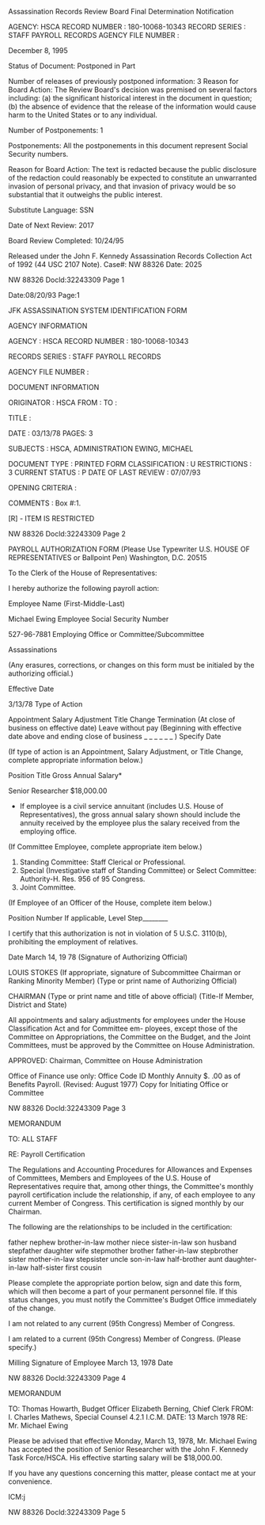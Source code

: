 Assassination Records Review Board
Final Determination Notification

AGENCY: HSCA
RECORD NUMBER : 180-10068-10343
RECORD SERIES : STAFF PAYROLL RECORDS
AGENCY FILE NUMBER : 

December 8, 1995

Status of Document: Postponed in Part

Number of releases of previously postponed information: 3
Reason for Board Action: The Review Board's decision was premised on several factors
including: (a) the significant historical interest in the document in question; (b) the
absence of evidence that the release of the information would cause harm to the United
States or to any individual.

Number of Postponements: 1

Postponements: All the postponements in this document represent Social Security numbers.

Reason for Board Action: The text is redacted because the public disclosure of the redaction could
reasonably be expected to constitute an unwarranted invasion of personal privacy, and that invasion of
privacy would be so substantial that it outweighs the public interest.

Substitute Language: SSN

Date of Next Review: 2017

Board Review Completed: 10/24/95

Released under the John F. Kennedy Assassination Records Collection Act of 1992 (44 USC
2107 Note). Case#: NW 88326 Date: 2025

NW 88326
Docld:32243309 Page 1

Date:08/20/93
Page:1

JFK ASSASSINATION SYSTEM
IDENTIFICATION FORM

AGENCY INFORMATION

AGENCY : HSCA
RECORD NUMBER : 180-10068-10343

RECORDS SERIES :
STAFF PAYROLL RECORDS

AGENCY FILE NUMBER :

DOCUMENT INFORMATION

ORIGINATOR : HSCA
FROM :
TO :

TITLE :

DATE : 03/13/78
PAGES: 3

SUBJECTS :
HSCA, ADMINISTRATION
EWING, MICHAEL

DOCUMENT TYPE : PRINTED FORM
CLASSIFICATION : U
RESTRICTIONS : 3
CURRENT STATUS : P
DATE OF LAST REVIEW : 07/07/93

OPENING CRITERIA :

COMMENTS :
Box #:1.

[R] - ITEM IS RESTRICTED

NW 88326
Docld:32243309 Page 2

PAYROLL AUTHORIZATION FORM
(Please Use Typewriter U.S. HOUSE OF REPRESENTATIVES
or Ballpoint Pen) Washington, D.C. 20515

To the Clerk of the House of Representatives:

I hereby authorize the following payroll action:

Employee Name (First-Middle-Last)

Michael Ewing
Employee Social Security Number

527-96-7881
Employing Office or Committee/Subcommittee

Assassinations

(Any erasures, corrections, or changes
on this form must be initialed by the
authorizing official.)

Effective Date

3/13/78
Type of Action

Appointment
Salary Adjustment
Title Change
Termination (At close of business on effective date)
Leave without pay (Beginning with effective date above and ending
close of business _ _ _ _ _ _ )
Specify Date

(If type of action is an Appointment, Salary Adjustment, or Title Change, complete appropriate information below.)

Position Title Gross Annual Salary*

Senior Researcher $18,000.00
* If employee is a civil service annuitant (includes U.S. House of Representatives), the gross annual salary shown should include the annuity received by the employee
plus the salary received from the employing office.

(If Committee Employee, complete appropriate item below.)

1. Standing Committee: Staff Clerical or Professional.
2. Special (Investigative staff of Standing Committee) or Select Committee: Authority-H. Res. 956 of 95 Congress.
3. Joint Committee.

(If Employee of an Officer of the House, complete item below.)

Position Number If applicable, Level Step________

I certify that this authorization is not in violation of 5 U.S.C. 3110(b), prohibiting the employment of
relatives.

Date March 14, 19 78 (Signature of Authorizing Official)

LOUIS STOKES
(If appropriate, signature of Subcommittee Chairman or Ranking Minority Member) (Type or print name of Authorizing Official)

CHAIRMAN
(Type or print name and title of above official) (Title-If Member, District and State)

All appointments and salary adjustments for employees under the House Classification Act and for Committee em-
ployees, except those of the Committee on Appropriations, the Committee on the Budget, and the Joint Committees, must
be approved by the Committee on House Administration.

APPROVED:
Chairman, Committee on House Administration

Office of Finance use only:
Office Code ID
Monthly Annuity $. .00 as of Benefits
Payroll. (Revised: August 1977)
Copy for Initiating Office or Committee

NW 88326
Docld:32243309 Page 3

MEMORANDUM

TO: ALL STAFF

RE: Payroll Certification

The Regulations and Accounting Procedures for Allowances and
Expenses of Committees, Members and Employees of the U.S. House of
Representatives require that, among other things, the Committee's
monthly payroll certification include the relationship, if any, of
each employee to any current Member of Congress. This certification
is signed monthly by our Chairman.

The following are the relationships to be included in the
certification:

father nephew brother-in-law
mother niece sister-in-law
son husband stepfather
daughter wife stepmother
brother father-in-law stepbrother
sister mother-in-law stepsister
uncle son-in-law half-brother
aunt daughter-in-law half-sister
first cousin

Please complete the appropriate portion below, sign and date
this form, which will then become a part of your permanent personnel
file. If this status changes, you must notify the Committee's Budget
Office immediately of the change.

I am not related to any current (95th Congress) Member of Congress.

I am related to a current (95th Congress) Member of Congress.
(Please specify.)

Milling
Signature of Employee
March 13, 1978
Date

NW 88326
Docld:32243309 Page 4

MEMORANDUM

TO: Thomas Howarth, Budget Officer
Elizabeth Berning, Chief Clerk
FROM: I. Charles Mathews, Special Counsel 4.2.1 I.C.M.
DATE: 13 March 1978
RE: Mr. Michael Ewing

Please be advised that effective Monday, March 13, 1978,
Mr. Michael Ewing has accepted the position of Senior Researcher
with the John F. Kennedy Task Force/HSCA. His effective starting
salary will be $18,000.00.

If you have any questions concerning this matter, please
contact me at your convenience.

ICM:j

NW 88326
Docld:32243309 Page 5
